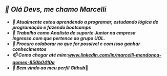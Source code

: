 ##  *👋 Olá Devs, me chamo Marcelli*
- **_🌱 Atualmente estou aprendendo a programar, estudando lógica de programação e fazendo bootcamps_**
- **_👀 Trabalho como Analista de suporte Junior na empresa Ingresso.com que pertence ao grupo UOL._**
- **_💞️ Procuro colaborar no que for possivel e com isso ganhar conhecimentos_**
- **_📫 Como chegar até mim:www.linkedin.com/in/marcelli-mendonça-gomes-850b0410a_**
- **_:grimacing: Bem vindo ao meu perfil Github_**:wave:

<!---
Marcelli-Mendonca/Marcelli-Mendonca is a ✨ special ✨ repository because its `README.md` (this file) appears on your GitHub profile.
You can click the Preview link to take a look at your changes.
--->
